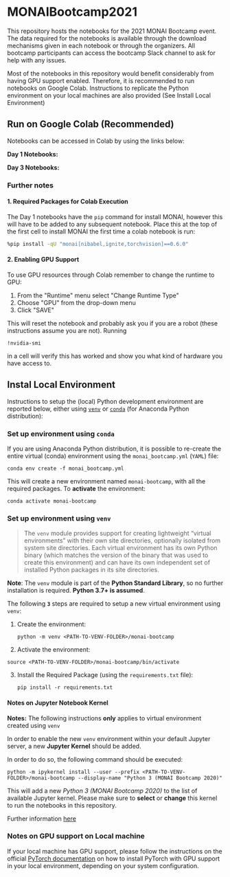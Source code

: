 # MONAIBootcamp2021
This repository hosts the notebooks for the 2021 MONAI Bootcamp event. The data required for the notebooks is available through the download mechanisms given in each notebook or through the organizers. All bootcamp participants can access the bootcamp Slack channel to ask for help with any issues.

Most of the notebooks in this repository would benefit considerably from having GPU support enabled. Therefore, it is recommended to run notebooks on Google Colab. Instructions to replicate the Python environment on your local machines are also provided (See Install Local Environment)

## Run on Google Colab (Recommended)

Notebooks can be accessed in Colab by using the links below:

**Day 1 Notebooks:**


**Day 3 Notebooks:**

### Further notes

#### 1. Required Packages for Colab Execution

The Day 1 notebooks have the `pip` command for install MONAI, however this will have to be added to any subsequent notebook.
Place this at the top of the first cell to install MONAI the first time a colab notebook is run:

```bash
%pip install -qU "monai[nibabel,ignite,torchvision]==0.6.0"
```

#### 2. Enabling GPU Support

To use GPU resources through Colab remember to change the runtime to GPU:

1. From the "Runtime" menu select "Change Runtime Type"
2. Choose "GPU" from the drop-down menu
3. Click "SAVE"

This will reset the notebook and probably ask you if you are a robot (these instructions assume you are not).
Running

```shell
!nvidia-smi
```

in a cell will verify this has worked and show you what kind of hardware you have access to.

## Instal Local Environment

Instructions to setup the (local) Python development environment are reported below, either using [`venv`](#venv) or [`conda`](#conda) (for Anaconda Python distribution):

<a name="conda"></a>

### Set up environment using ``conda`` 

If you are using Anaconda Python distribution, it is possible to re-create the entire virtual (conda) environment using the `monai_bootcamp.yml` (`YAML`) file:

```shell
conda env create -f monai_bootcamp.yml
```

This will create a new environment named `monai-bootcamp`, with all the required packages.
To **activate** the environment:

```shell
conda activate monai-bootcamp
```

<a name="venv"></a>

### Set up environment using `venv` 

>The `venv` module provides support for creating lightweight “virtual environments” with their own site directories,  optionally isolated from system site directories. Each virtual environment has its own Python binary (which matches the version of the binary that was used to create this environment) and can have its own independent set of installed Python packages in
>its site directories.

**Note**: The `venv` module is part of the **Python Standard Library**, so no further installation is required. **Python 3.7+ is assumed**.

The following **`3`** steps are required to setup a new virtual environment 
using `venv`:

1. Create the environment:

    ```shell
    python -m venv <PATH-TO-VENV-FOLDER>/monai-bootcamp
    ```

    

2. Activate the environment:

  ```shell
  source <PATH-TO-VENV-FOLDER>/monai-bootcamp/bin/activate
  ```

  

3. Install the Required Package (using the `requirements.txt` file):

    ```shell
    pip install -r requirements.txt
    ```
    

#### Notes on Jupyter Notebook Kernel

**Notes:** The following instructions **only** applies to virtual environment created using `venv`

In order to enable the new `venv` environment within your default Jupyter server, a new **Jupyter Kernel** should be added.

In order to do so, the following command should be executed:

```shell
python -m ipykernel install --user --prefix <PATH-TO-VENV-FOLDER>/monai-bootcamp --display-name "Python 3 (MONAI Bootcamp 2020)"
```

This will add a new _Python 3 (MONAI Bootcamp 2020)_ to the list of available Jupyter kernel. Please make sure to **select** or **change** this kernel to run the notebooks in this repository.

Further information [here](https://ipython.readthedocs.io/en/stable/install/kernel_install.html)

### Notes on GPU support on Local machine

If your local machine has GPU support, please follow the instructions on the official [PyTorch documentation](https://pytorch.org/get-started/locally/) on how to install PyTorch with GPU support in your local environment, depending on your system configuration.
